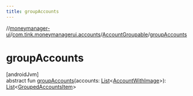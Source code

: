 ```yaml
---
title: groupAccounts
---
```

//[moneymanager-ui](../../../index.html)/[com.tink.moneymanagerui.accounts](../index.html)/[AccountGroupable](index.html)/[groupAccounts](group-accounts.html)



# groupAccounts



[androidJvm]\
abstract fun [groupAccounts](group-accounts.html)(accounts: [List](https://kotlinlang.org/api/latest/jvm/stdlib/kotlin.collections/-list/index.html)&lt;[AccountWithImage](../-account-with-image/index.html)&gt;): [List](https://kotlinlang.org/api/latest/jvm/stdlib/kotlin.collections/-list/index.html)&lt;[GroupedAccountsItem](../../com.tink.moneymanagerui.accounts.list/-grouped-accounts-item/index.html)&gt;





